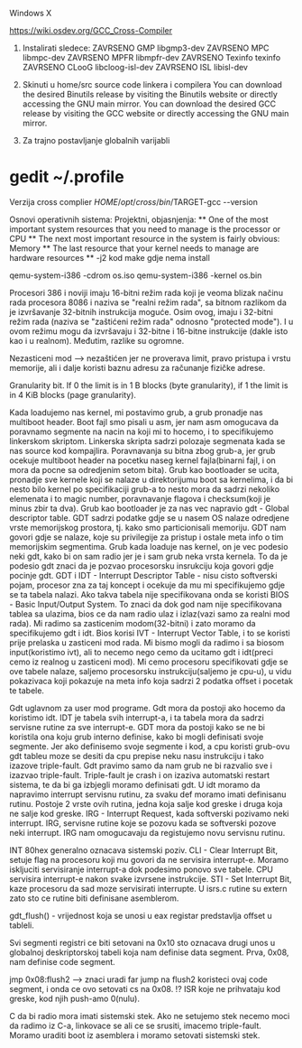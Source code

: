 Windows X

https://wiki.osdev.org/GCC_Cross-Compiler

1. Instalirati sledece:
ZAVRSENO     GMP	libgmp3-dev 
ZAVRSENO     MPC	libmpc-dev 
ZAVRSENO     MPFR	libmpfr-dev 
ZAVRSENO     Texinfo	texinfo 
ZAVRSENO     CLooG	libcloog-isl-dev
ZAVRSENO     ISL	libisl-dev

2. Skinuti u home/src source code linkera i compilera
You can download the desired Binutils release by visiting the Binutils website or directly accessing the GNU main mirror.
You can download the desired GCC release by visiting the GCC website or directly accessing the GNU main mirror.

3. Za trajno postavljanje globalnih varijabli
# gedit ~/.profile


Verzija cross complier 
$HOME/opt/cross/bin/$TARGET-gcc --version






Osnovi operativnih sistema:
Projektni, objasnjenja:
** One of the most important system resources that you need to manage is the processor or CPU 
** The next most important resource in the system is fairly obvious: Memory
** The last resource that your kernel needs to manage are hardware resources
** -j2 kod make gdje nema install


qemu-system-i386 -cdrom os.iso
qemu-system-i386 -kernel os.bin



Procesori 386 i noviji imaju 16-bitni režim rada koji je veoma blizak načinu rada procesora 8086 i naziva se "realni režim rada", 
sa bitnom razlikom da je izvršavanje 32-bitnih instrukcija moguće. Osim ovog, imaju i 32-bitni režim rada (naziva se "zaštićeni režim rada" odnosno "protected mode"). I u ovom režimu mogu da izvršavaju i 32-bitne i 16-bitne instrukcije (dakle isto kao i u realnom). 
Međutim, razlike su ogromne.

Nezasticeni mod --> nezaštićen jer ne proverava limit, pravo pristupa i vrstu memorije, ali i dalje koristi baznu adresu za računanje fizičke adrese.

Granularity bit. If 0 the limit is in 1 B blocks (byte granularity), if 1 the limit is in 4 KiB blocks (page granularity).


Kada loadujemo nas kernel, mi postavimo grub, a grub pronadje nas multiboot header. Boot fajl smo pisali u asm, jer nam asm omogucava da poravnamo segmente na nacin na koji mi to hocemo, i to specifikujemo linkerskom skriptom. Linkerska skripta sadrzi polozaje segmenata kada se nas source kod kompajlira. Poravnavanja su bitna zbog grub-a, jer grub ocekuje multiboot header na pocetku naseg kernel fajla(binarni fajl, i on mora da pocne sa odredjenim setom bita). Grub kao bootloader se ucita, pronadje sve kernele koji se nalaze u direktorijumu boot sa kernelima, i da bi nesto bilo kernel po specifikaciji grub-a to nesto mora da sadrzi nekoliko elemenata i to magic number, poravnavanje flagova i checksum(koji je minus zbir ta dva). 
Grub kao bootloader je za nas vec napravio gdt - Global descriptor table. 
GDT sadrzi podatke gdje se u nasem OS nalaze odredjene vrste memorijskog prostora, tj. kako smo particionisali memoriju. GDT nam govori gdje se nalaze, koje su privilegije za pristup i ostale meta info o tim memorijskim segmentima. 
Grub kada loaduje nas kernel, on je vec podesio neki gdt, kako bi on sam radio jer je i sam grub neka vrsta kernela. To da je podesio gdt znaci da je pozvao procesorsku insrukciju koja govori gdje pocinje gdt. GDT i IDT - Interrupt Descriptor Table -  nisu cisto softverski pojam, procesor zna za taj koncept i ocekuje da mu mi specifikujemo gdje se ta tabela nalazi. Ako takva tabela nije specifikovana onda se koristi BIOS - Basic Input/Output System. To znaci da dok god nam nije specifikovana tablea sa ulazima, bios ce da nam radio ulaz i izlaz(vazi samo za realni mod rada). Mi radimo sa zasticenim modom(32-bitni) i zato moramo da specifikujemo gdt i idt. 
Bios korisi IVT - Interrupt Vector Table, i to se koristi prije prelaska u zasticeni mod rada. Mi bismo mogli da radimo i sa biosom input(koristimo ivt), ali to necemo nego cemo da ucitamo gdt i idt(preci cemo iz realnog u zasticeni mod). Mi cemo procesoru specifikovati gdje se ove tabele nalaze, saljemo procesorsku instrukciju(saljemo je cpu-u), u vidu pokazivaca koji pokazuje na meta info koja sadrzi 2 podatka offset i pocetak te tabele. 

Gdt uglavnom za user mod programe. Gdt mora da postoji ako hocemo da koristimo idt. IDT je tabela svih interrupt-a, i ta tabela mora da sadrzi servisne rutine za sve interrupt-e. GDT mora da postoji kako se ne bi koristila ona koju grub interno definise, kako bi mogli definisati svoje segmente. 
Jer ako definisemo svoje segmente i kod, a cpu koristi grub-ovu gdt tableu moze se desiti da cpu prepise neku nasu instrukciju i tako izazove triple-fault. Gdt pravimo samo da nam grub ne bi razvalio sve i izazvao triple-fault. 
Triple-fault je crash i on izaziva automatski restart sistema, te da bi ga izbjegli moramo definisati gdt. 
U idt moramo da napravimo interrupt servisnu rutinu, za svaku def moramo imati definisanu rutinu. 
Postoje 2 vrste ovih rutina, jedna koja salje kod greske i druga koja ne salje kod greske. 
IRG - Interrupt Request, kada softverski pozivamo neki interrupt. IRG, servisne rutine koje se pozovu kada se softverski pozove neki interrupt. IRG nam omogucavaju da registujemo novu servisnu rutinu. 

INT 80hex generalno oznacava sistemski poziv. 
CLI - Clear Interrupt Bit, setuje flag na procesoru koji mu govori da ne servisira interrupt-e. Moramo iskljuciti servisiranje interrupt-a dok podesimo ponovo sve tabele. CPU servisira interrupt-e nakon svake izvrsene instrukcije. STI - Set Interrupt Bit, kaze procesoru da sad moze servisirati interrupte. 
U isrs.c rutine su extern zato sto ce rutine biti definisane asemblerom. 

gdt_flush() - vrijednost koja se unosi u eax registar predstavlja offset u tableli. 

Svi segmenti registri ce biti setovani na 0x10 sto oznacava drugi unos u globalnoj deskriptorskoj tabeli koja nam definise data segment. 
Prva, 0x08, nam definise code segment. 

jmp 0x08:flush2 --> znaci uradi far jump na flush2 koristeci ovaj code segment, i onda ce ovo setovati cs na 0x08. !?
ISR koje ne prihvataju kod greske, kod njih push-amo 0(nulu). 

C da bi radio mora imati sistemski stek. Ako ne setujemo stek necemo moci da radimo iz C-a, linkovace se ali ce se srusiti, imacemo triple-fault. Moramo uraditi boot iz asemblera i moramo setovati sistemski stek. 
